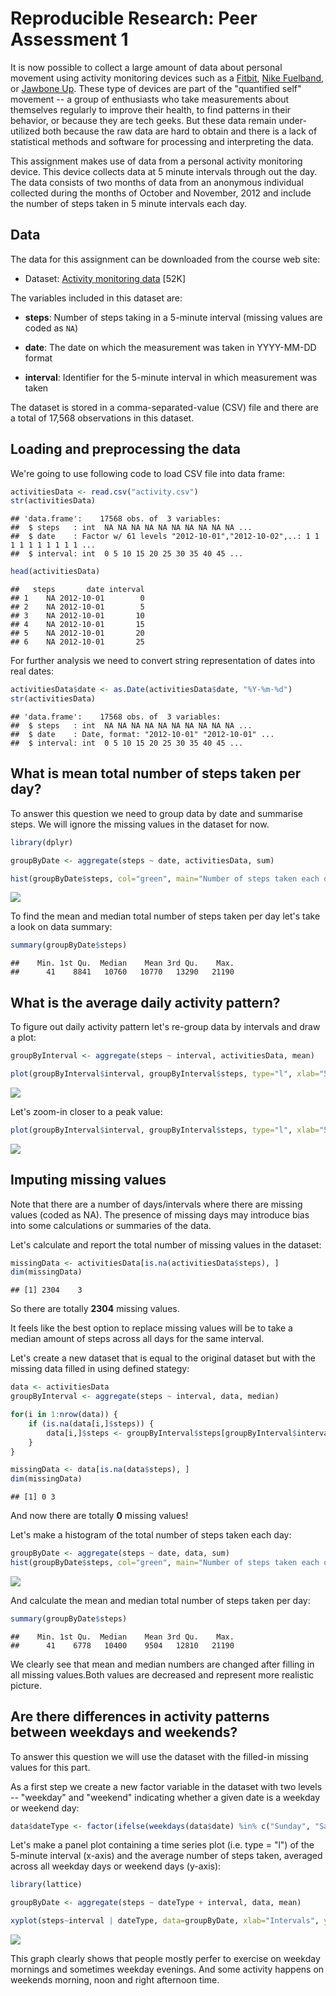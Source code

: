 # Reproducible Research: Peer Assessment 1

It is now possible to collect a large amount of data about personal
movement using activity monitoring devices such as a
[Fitbit](http://www.fitbit.com), [Nike
Fuelband](http://www.nike.com/us/en_us/c/nikeplus-fuelband), or
[Jawbone Up](https://jawbone.com/up). These type of devices are part of
the "quantified self" movement -- a group of enthusiasts who take
measurements about themselves regularly to improve their health, to
find patterns in their behavior, or because they are tech geeks. But
these data remain under-utilized both because the raw data are hard to
obtain and there is a lack of statistical methods and software for
processing and interpreting the data.

This assignment makes use of data from a personal activity monitoring
device. This device collects data at 5 minute intervals through out the
day. The data consists of two months of data from an anonymous
individual collected during the months of October and November, 2012
and include the number of steps taken in 5 minute intervals each day.

## Data

The data for this assignment can be downloaded from the course web
site:

* Dataset: [Activity monitoring data](https://d396qusza40orc.cloudfront.net/repdata%2Fdata%2Factivity.zip) [52K]

The variables included in this dataset are:

* **steps**: Number of steps taking in a 5-minute interval (missing
    values are coded as `NA`)

* **date**: The date on which the measurement was taken in YYYY-MM-DD
    format

* **interval**: Identifier for the 5-minute interval in which
    measurement was taken

The dataset is stored in a comma-separated-value (CSV) file and there
are a total of 17,568 observations in this dataset.

## Loading and preprocessing the data

We're going to use following code to load CSV file into data frame:


```r
activitiesData <- read.csv("activity.csv")
str(activitiesData)
```

```
## 'data.frame':	17568 obs. of  3 variables:
##  $ steps   : int  NA NA NA NA NA NA NA NA NA NA ...
##  $ date    : Factor w/ 61 levels "2012-10-01","2012-10-02",..: 1 1 1 1 1 1 1 1 1 1 ...
##  $ interval: int  0 5 10 15 20 25 30 35 40 45 ...
```

```r
head(activitiesData)
```

```
##   steps       date interval
## 1    NA 2012-10-01        0
## 2    NA 2012-10-01        5
## 3    NA 2012-10-01       10
## 4    NA 2012-10-01       15
## 5    NA 2012-10-01       20
## 6    NA 2012-10-01       25
```

For further analysis we need to convert string representation of dates into real dates:


```r
activitiesData$date <- as.Date(activitiesData$date, "%Y-%m-%d")
str(activitiesData)
```

```
## 'data.frame':	17568 obs. of  3 variables:
##  $ steps   : int  NA NA NA NA NA NA NA NA NA NA ...
##  $ date    : Date, format: "2012-10-01" "2012-10-01" ...
##  $ interval: int  0 5 10 15 20 25 30 35 40 45 ...
```

## What is mean total number of steps taken per day?

To answer this question we need to group data by date and summarise steps. We will ignore the missing values in the dataset for now.


```r
library(dplyr)
```

```r
groupByDate <- aggregate(steps ~ date, activitiesData, sum)

hist(groupByDate$steps, col="green", main="Number of steps taken each day", xlab="Steps")
```

![](PA1_template_files/figure-html/unnamed-chunk-4-1.png)<!-- -->

To find the mean and median total number of steps taken per day let's take a look on data summary:


```r
summary(groupByDate$steps)
```

```
##    Min. 1st Qu.  Median    Mean 3rd Qu.    Max. 
##      41    8841   10760   10770   13290   21190
```

## What is the average daily activity pattern?

To figure out daily activity pattern let's re-group data by intervals and draw a plot:


```r
groupByInterval <- aggregate(steps ~ interval, activitiesData, mean)

plot(groupByInterval$interval, groupByInterval$steps, type="l", xlab="5 minutes intervals", ylab="average steps", main="average(across all days) number of steps taken")
```

![](PA1_template_files/figure-html/unnamed-chunk-6-1.png)<!-- -->

Let's zoom-in closer to a peak value:


```r
plot(groupByInterval$interval, groupByInterval$steps, type="l", xlab="5 minutes intervals", ylab="average steps", main="average(across all days) number of steps taken", xlim = c(800, 900))
```

![](PA1_template_files/figure-html/unnamed-chunk-7-1.png)<!-- -->

## Imputing missing values

Note that there are a number of days/intervals where there are missing values (coded as NA). The presence of missing days may introduce bias into some calculations or summaries of the data.

Let's calculate and report the total number of missing values in the dataset:


```r
missingData <- activitiesData[is.na(activitiesData$steps), ]
dim(missingData)
```

```
## [1] 2304    3
```

So there are totally **2304** missing values.

It feels like the best option to replace missing values will be to take a median amount of steps across all days for the same interval.

Let's create a new dataset that is equal to the original dataset but with the missing data filled in using defined stategy:


```r
data <- activitiesData
groupByInterval <- aggregate(steps ~ interval, data, median)

for(i in 1:nrow(data)) {
    if (is.na(data[i,]$steps)) {
        data[i,]$steps <- groupByInterval$steps[groupByInterval$interval == data[i,]$interval]
    }
}

missingData <- data[is.na(data$steps), ]
dim(missingData)
```

```
## [1] 0 3
```
And now there are totally **0** missing values!

Let's make a histogram of the total number of steps taken each day:


```r
groupByDate <- aggregate(steps ~ date, data, sum)
hist(groupByDate$steps, col="green", main="Number of steps taken each day", xlab="Steps")
```

![](PA1_template_files/figure-html/unnamed-chunk-10-1.png)<!-- -->

And calculate the mean and median total number of steps taken per day:


```r
summary(groupByDate$steps)
```

```
##    Min. 1st Qu.  Median    Mean 3rd Qu.    Max. 
##      41    6778   10400    9504   12810   21190
```

We clearly see that mean and median numbers are changed after filling in all missing values.Both values are decreased and represent more realistic picture.


## Are there differences in activity patterns between weekdays and weekends?

To answer this question we will use the dataset with the filled-in missing values for this part.

As a first step we create a new factor variable in the dataset with two levels -- "weekday" and "weekend" indicating whether a given date is a weekday or weekend day:


```r
data$dateType <- factor(ifelse(weekdays(data$date) %in% c("Sunday", "Saturday"), "weekend", "weekday"))
```

Let's make a panel plot containing a time series plot (i.e. type = "l") of the 5-minute interval (x-axis) and the average number of steps taken, averaged across all weekday days or weekend days (y-axis):


```r
library(lattice)

groupByDate <- aggregate(steps ~ dateType + interval, data, mean)

xyplot(steps~interval | dateType, data=groupByDate, xlab="Intervals", ylab="Average steps", type=c("l"))
```

![](PA1_template_files/figure-html/unnamed-chunk-13-1.png)<!-- -->

This graph clearly shows that people mostly perfer to exercise on weekday mornings and sometimes weekday evenings. And some activity happens on weekends morning, noon and right afternoon time.
